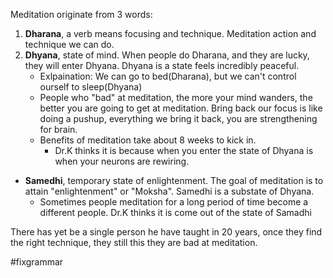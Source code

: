 Meditation originate from 3 words:

1. **Dharana**, a verb means focusing and technique. Meditation action and technique we can do. 
2. **Dhyana**, state of mind. When people do Dharana, and they are lucky, they will enter Dhyana. Dhyana is a state feels incredibly peaceful.
	- Exlpaination: We can go to bed(Dharana), but we can't control ourself to sleep(Dhyana)
	- People who "bad" at meditation, the more your mind wanders, the better you are going to get at meditation. Bring back our focus is like doing a pushup, everything we bring it back, you are strengthening for brain.
	- Benefits of meditation take about 8 weeks to kick in.
		- Dr.K thinks it is because when you enter the state of Dhyana is when your neurons are rewiring.
- **Samedhi**, temporary state of enlightenment. The goal of meditation is to attain "enlightenment" or "Moksha". Samedhi is a substate of Dhyana.
	- Sometimes people meditation for a long period of time become a different people. Dr.K thinks it is come out of the state of Samadhi

There has yet be a single person he have taught in 20 years, once they find the right technique, they still this they are bad at meditation.

#fixgrammar

